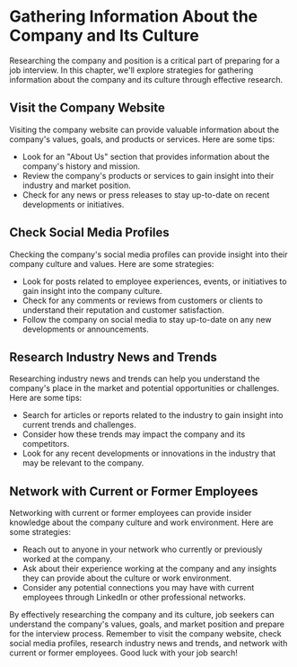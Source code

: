 Gathering Information About the Company and Its Culture
========================================================================================================

Researching the company and position is a critical part of preparing for a job interview. In this chapter, we'll explore strategies for gathering information about the company and its culture through effective research.

Visit the Company Website
-------------------------

Visiting the company website can provide valuable information about the company's values, goals, and products or services. Here are some tips:

* Look for an "About Us" section that provides information about the company's history and mission.
* Review the company's products or services to gain insight into their industry and market position.
* Check for any news or press releases to stay up-to-date on recent developments or initiatives.

Check Social Media Profiles
---------------------------

Checking the company's social media profiles can provide insight into their company culture and values. Here are some strategies:

* Look for posts related to employee experiences, events, or initiatives to gain insight into the company culture.
* Check for any comments or reviews from customers or clients to understand their reputation and customer satisfaction.
* Follow the company on social media to stay up-to-date on any new developments or announcements.

Research Industry News and Trends
---------------------------------

Researching industry news and trends can help you understand the company's place in the market and potential opportunities or challenges. Here are some tips:

* Search for articles or reports related to the industry to gain insight into current trends and challenges.
* Consider how these trends may impact the company and its competitors.
* Look for any recent developments or innovations in the industry that may be relevant to the company.

Network with Current or Former Employees
----------------------------------------

Networking with current or former employees can provide insider knowledge about the company culture and work environment. Here are some strategies:

* Reach out to anyone in your network who currently or previously worked at the company.
* Ask about their experience working at the company and any insights they can provide about the culture or work environment.
* Consider any potential connections you may have with current employees through LinkedIn or other professional networks.

By effectively researching the company and its culture, job seekers can understand the company's values, goals, and market position and prepare for the interview process. Remember to visit the company website, check social media profiles, research industry news and trends, and network with current or former employees. Good luck with your job search!
